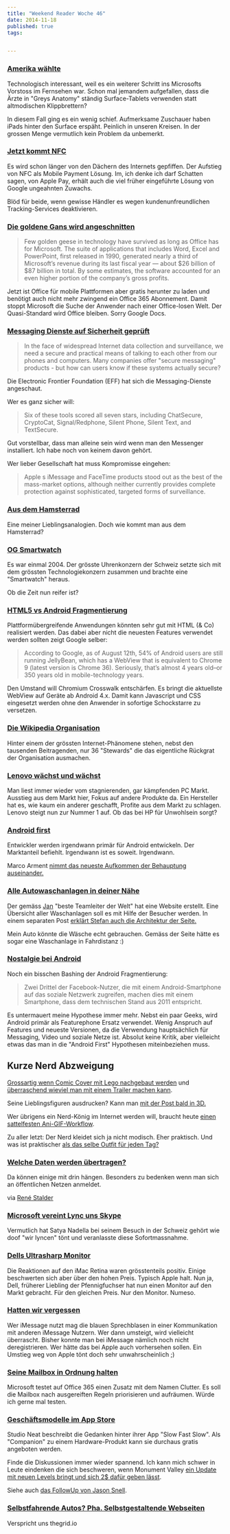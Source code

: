 ```yaml
---
title: "Weekend Reader Woche 46"
date: 2014-11-18
published: true
tags: 


---
```



### [Amerika wählte](http://www.geekwire.com/2014/microsoft-gives-cnn-commentators-surface-tablets-election-coverage-still-use-ipad/)

Technologisch interessant, weil es ein weiterer Schritt ins Microsofts Vorstoss im Fernsehen war. Schon mal jemandem aufgefallen, dass die Ärzte in "Greys Anatomy" ständig Surface-Tablets verwenden statt altmodischen Klippbrettern?

In diesem Fall ging es ein wenig schief. Aufmerksame Zuschauer haben iPads hinter den Surface erspäht. Peinlich in unseren Kreisen. In der grossen Menge vermutlich kein Problem da unbemerkt. 

### [Jetzt kommt NFC](http://arstechnica.com/business/2014/11/google-wallet-grows-after-apple-pay-launch/)

Es wird schon länger von den Dächern des Internets gepfiffen. Der Aufstieg von NFC als Mobile Payment Lösung. Im, ich denke ich darf Schatten sagen, von Apple Pay, erhält auch die viel früher eingeführte Lösung von Google ungeahnten Zuwachs. 

Blöd für beide, wenn gewisse Händler es wegen kundenunfreundlichen Tracking-Services deaktivieren. 

### [Die goldene Gans wird angeschnitten](http://www.nytimes.com/2014/11/07/technology/microsoft-to-give-away-mobile-version-of-office-software.html)

>Few golden geese in technology have survived as long as Office has for Microsoft.
>The suite of applications that includes Word, Excel and PowerPoint, first released in 1990, generated nearly a third of Microsoft’s revenue during its last fiscal year — about $26 billion of $87 billion in total. By some estimates, the software accounted for an even higher portion of the company’s gross profits.

Jetzt ist Office für mobile Plattformen aber gratis herunter zu laden und benötigt auch nicht mehr zwingend ein Office 365 Abonnement. Damit stoppt Microsoft die Suche der Anwender nach einer Office-losen Welt. Der Quasi-Standard wird Office bleiben. Sorry Google Docs. 

### [Messaging Dienste auf Sicherheit geprüft](https://www.eff.org/press/releases/which-messaging-technologies-are-truly-safe-and-secure)

>In the face of widespread Internet data collection and surveillance, we need a secure and practical means of talking to each other from our phones and computers. Many companies offer "secure messaging" products - but how can users know if these systems actually secure? 

Die Electronic Frontier Foundation (EFF) hat sich die Messaging-Dienste angeschaut. 

Wer es ganz sicher will:

>Six of these tools scored all seven stars, including ChatSecure, CryptoCat, Signal/Redphone, Silent Phone, Silent Text, and TextSecure.

Gut vorstellbar, dass man alleine sein wird wenn man den Messenger installiert. Ich habe noch von keinem davon gehört. 

Wer lieber Gesellschaft hat muss Kompromisse eingehen:

>Apple s iMessage and FaceTime products stood out as the best of the mass-market options, although neither currently provides complete protection against sophisticated, targeted forms of surveillance. 

### [Aus dem Hamsterrad](http://www.toolblog.de/2014/11/wie-sie-die-wochendurchsicht-weekly-review-durchfuehren-2/)

Eine meiner Lieblingsanalogien. Doch wie kommt man aus dem Hamsterrad? 

### [OG Smartwatch](http://news.microsoft.com/2004/10/20/swatch-announces-new-swatch-smart-watch-that-delivers-exclusive-entertainment-information-and-more-via-microsofts-msn-direct-service/)

Es war einmal 2004. Der grösste Uhrenkonzern der Schweiz setzte sich mit dem grössten Technologiekonzern zusammen und brachte eine "Smartwatch" heraus. 

Ob die Zeit nun reifer ist?

### [HTML5 vs Android Fragmentierung](http://blog.appgyver.com/heartbeat/steroids/android-chromium/)

Plattformübergreifende Anwendungen könnten sehr gut mit HTML (& Co) realisiert werden. Das dabei aber nicht die neuesten Features verwendet werden sollten zeigt Google selber:

>According to Google, as of August 12th, 54% of Android users are still running JellyBean, which has a WebView that is equivalent to Chrome 9 (latest version is Chrome 36). Seriously, that’s almost 4 years old–or 350 years old in mobile-technology years.

Den Umstand will Chromium Crosswalk entschärfen. Es bringt die aktuellste WebView auf Geräte ab Android 4.x. Damit kann Javascript und CSS eingesetzt werden ohne den Anwender in sofortige Schockstarre zu versetzen. 

### [Die Wikipedia Organisation](https://medium.com/matter/the-36-people-who-run-wikipedia-21ecca70bcca)

Hinter einem der grössten Internet-Phänomene stehen, nebst den tausenden Beitragenden, nur 36 "Stewards" die das eigentliche Rückgrat der Organisation ausmachen. 

### [Lenovo wächst und wächst](http://stadt-bremerhaven.de/lenovo-quartalszahlen-wachstum-kategorie/)

Man liest immer wieder vom stagnierenden, gar kämpfenden PC Markt. Ausstieg aus dem Markt hier, Fokus auf andere Produkte da. Ein Hersteller hat es, wie kaum ein anderer geschafft, Profite aus dem Markt zu schlagen. Lenovo steigt nun zur Nummer 1 auf. Ob das bei HP für Unwohlsein sorgt?

### [Android first](https://twitter.com/hblodget/status/530679929630126082)

Entwickler werden irgendwann primär für Android entwickeln. Der Marktanteil befiehlt. Irgendwann ist es soweit. Irgendwann. 

Marco Arment [nimmt das neueste Aufkommen der Behauptung auseinander.](http://www.marco.org/2014/11/07/business-insider-maintains-usual-level-of-quality)

### [Alle Autowaschanlagen in deiner Nähe](http://www.nextcarwash.ch/)

Der gemäss [Jan](https://www.twitter.com/janpeuker) "beste Teamleiter der Welt" hat eine Website erstellt. Eine Übersicht aller Waschanlagen soll es mit Hilfe der Besucher werden. In einem separaten Post [erklärt Stefan auch die Architektur der Seite. ](http://www.surech.ch/2014/11/10/nextcarwash-die-architektur/)

Mein Auto könnte die Wäsche echt gebrauchen. Gemäss der Seite hätte es sogar eine Waschanlage in Fahrdistanz :)

### [Nostalgie bei Android](http://stadt-bremerhaven.de/year-class-facebook-android/)

Noch ein bisschen Bashing der Android Fragmentierung:

>Zwei Drittel der Facebook-Nutzer, die mit einem Android-Smartphone auf das soziale Netzwerk zugreifen, machen dies mit einem Smartphone, dass dem technischen Stand aus 2011 entspricht. 

Es untermauert meine Hypothese immer mehr. Nebst ein paar Geeks, wird Android primär als Featurephone Ersatz verwendet. Wenig Anspruch auf Features und neueste Versionen, da die Verwendung hauptsächlich für Messaging, Video und soziale Netze ist. Absolut keine Kritik, aber vielleicht etwas das man in die "Android First" Hypothesen miteinbeziehen muss. 

## Kurze Nerd Abzweigung

[Grossartig wenn Comic Cover mit Lego nachgebaut werden](https://www.flickr.com/groups/2775244@N22/pool/) und [überraschend wieviel man mit einem Trailer machen kann](http://devour.com/video/if-wall-e-was-directed-by-christopher-nolan/). 

Seine Lieblingsfiguren ausdrucken? Kann man [mit der Post bald in 3D.](http://www.technikblog.ch/2014/11/schweizer-post-auch-mit-3d-druck-sortiment-und-roadshow/)

Wer übrigens ein Nerd-König im Internet werden will, braucht heute [einen sattelfesten Ani-GIF-Workflow](http://www.cultofmac.com/302521/create-killer-gifs-using-nothing-iphone/). 

Zu aller letzt: Der Nerd kleidet sich ja nicht modisch. Eher praktisch. Und was ist praktischer [als das selbe Outfit für jeden Tag?](http://www.linkedin.com/today/post/article/20141105164315-283620963-the-genius-of-wearing-the-same-outfit-every-day)

### [Welche Daten werden übertragen?](https://www.eff.org/pages/tor-and-https)

Da können einige mit drin hängen. Besonders zu bedenken wenn man sich an öffentlichen Netzen anmeldet. 

via [René Stalder](https://twitter.com/nachtmeister/status/532103129417125888)

### [Microsoft vereint Lync uns Skype](http://thenextweb.com/microsoft/2014/11/11/microsoft-turns-lync-skype/)

Vermutlich hat Satya Nadella bei seinem Besuch in der Schweiz gehört wie doof "wir lyncen" tönt und veranlasste diese Sofortmassnahme. 

### [Dells Ultrasharp Monitor](https://twitter.com/technikblog_ch/status/532065460024389633)

Die Reaktionen auf den iMac Retina waren grösstenteils positiv. Einige beschwerten sich aber über den hohen Preis. Typisch Apple halt. Nun ja, Dell, früherer Liebling der Pfennigfuchser hat nun einen Monitor auf den Markt gebracht. Für den gleichen Preis. Nur den Monitor. Numeso. 

### [Hatten wir vergessen](https://selfsolve.apple.com/deregister-imessage)

Wer iMessage nutzt mag die blauen Sprechblasen in einer Kommunikation mit anderen iMessage Nutzern. Wer dann umsteigt, wird vielleicht überrascht. Bisher konnte man bei iMessage nämlich noch nicht deregistrieren. Wer hätte das bei Apple auch vorhersehen sollen. Ein Umstieg weg von Apple tönt doch sehr unwahrscheinlich ;)

### [Seine Mailbox in Ordnung halten](http://vowe.net/archives/014674.html)

Microsoft testet auf Office 365 einen Zusatz mit dem Namen Clutter. Es soll die Mailbox nach ausgereiften Regeln priorisieren und aufräumen. Würde ich gerne mal testen. 

### [Geschäftsmodelle im App Store](http://www.studioneat.com/blogs/main/15828468-a-new-business-model-for-slow-fast-slow)

Studio Neat beschreibt die Gedanken hinter ihrer App "Slow Fast Slow". Als "Companion" zu einem Hardware-Produkt kann sie durchaus gratis angeboten werden. 

Finde die Diskussionen immer wieder spannend. Ich kann mich schwer in Leute eindenken die sich beschweren, wenn Monument Valley [ein Update mit neuen Levels bringt und sich 2$ dafür geben lässt](http://sixcolors.com/post/2014/11/more-monument-valley-for-2/). 

Siehe auch [das FollowUp von 	Jason Snell](http://sixcolors.com/post/2014/11/the-forgotten-shores-of-app-store-pricing/).

### [Selbstfahrende Autos? Pha. Selbstgestaltende Webseiten](https://thegrid.io/)

Verspricht uns thegrid.io 

